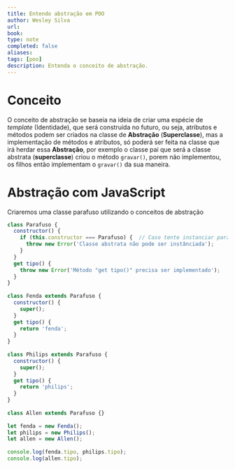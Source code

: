 ```yaml
---
title: Entendo abstração em POO
author: Wesley Silva
url:
book:
type: note
completed: false
aliases:
tags: [poo]
description: Entenda o conceito de abstração. 
---
```

# Conceito
O conceito de abstração se baseia na ideia de criar uma espécie de _template_ (Identidade), que será construída no futuro, ou seja, atributos e métodos podem ser criados na classe de **Abstração** (**Superclasse**), mas a implementação de métodos e atributos, só poderá ser feita na classe que irá herdar essa **Abstração**, por exemplo o classe pai que será a classe abstrata (**superclasse**) criou o método `gravar()`, porem não implementou, os filhos então implementam o `gravar()` da sua maneira.

# Abstração com JavaScript
Criaremos uma classe parafuso utilizando o conceitos de abstração

```js
class Parafuso {
  constructor() {
    if (this.constructor === Parafuso) {  // Caso tente instanciar parafuso
      throw new Error('Classe abstrata não pode ser instânciada');
    }
  }
  get tipo() {
    throw new Error('Método "get tipo()" precisa ser implementado');
  }
}
  
class Fenda extends Parafuso {
  constructor() {
    super();
  }
  get tipo() {
    return 'fenda';
  }
}
  
class Philips extends Parafuso {
  constructor() {
    super();
  }
  get tipo() {
    return 'philips';
  }
}
 
class Allen extends Parafuso {}
  
let fenda = new Fenda();
let philips = new Philips();
let allen = new Allen();
  
console.log(fenda.tipo, philips.tipo);
console.log(allen.tipo);
```